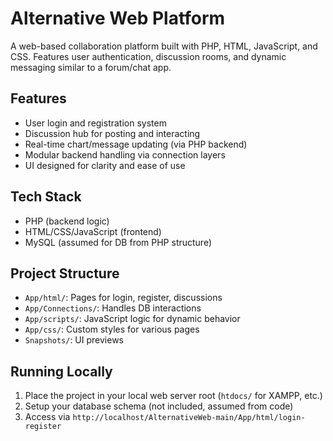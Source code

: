 # Alternative Web Platform

A web-based collaboration platform built with PHP, HTML, JavaScript, and CSS. Features user authentication, discussion rooms, and dynamic messaging similar to a forum/chat app.

## Features

- User login and registration system
- Discussion hub for posting and interacting
- Real-time chart/message updating (via PHP backend)
- Modular backend handling via connection layers
- UI designed for clarity and ease of use

## Tech Stack

- PHP (backend logic)
- HTML/CSS/JavaScript (frontend)
- MySQL (assumed for DB from PHP structure)

## Project Structure

- `App/html/`: Pages for login, register, discussions
- `App/Connections/`: Handles DB interactions
- `App/scripts/`: JavaScript logic for dynamic behavior
- `App/css/`: Custom styles for various pages
- `Snapshots/`: UI previews

## Running Locally

1. Place the project in your local web server root (`htdocs/` for XAMPP, etc.)
2. Setup your database schema (not included, assumed from code)
3. Access via `http://localhost/AlternativeWeb-main/App/html/login-register`
